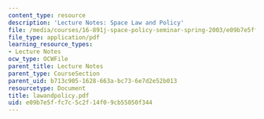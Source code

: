 ```yaml
---
content_type: resource
description: 'Lecture Notes: Space Law and Policy'
file: /media/courses/16-891j-space-policy-seminar-spring-2003/e09b7e5ffc7c5c2f14f09cb55050f344_lawandpolicy.pdf
file_type: application/pdf
learning_resource_types:
- Lecture Notes
ocw_type: OCWFile
parent_title: Lecture Notes
parent_type: CourseSection
parent_uid: b713c905-1628-663a-bc73-6e7d2e52b013
resourcetype: Document
title: lawandpolicy.pdf
uid: e09b7e5f-fc7c-5c2f-14f0-9cb55050f344
---
```

